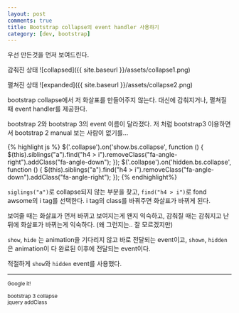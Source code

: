 ```yaml
---
layout: post
comments: true
title: Bootstrap collapse의 event handler 사용하기
category: [dev, bootstrap]
---
```


우선 만든것을 먼저 보여드린다.

감춰진 상태
![collapsed]({{ site.baseurl }}/assets/collapse1.png)

펼쳐진 상태
![expanded]({{ site.baseurl }}/assets/collapse2.png)

bootstrap collapse에서 저 화살표를 만들어주지 않는다.
대신에 감춰지거나, 펼쳐질 때 event handler를 제공한다.

bootstrap 2와 bootstrap 3의 event 이름이 달라졌다.
저 처럼 bootstrap3 이용하면서 bootstrap 2 manual 보는 사람이 없기를...

{% highlight js %}
  $('.collapse').on('show.bs.collapse', function () {
      $(this).siblings("a").find("h4 > i").removeClass("fa-angle-right").addClass("fa-angle-down");
  });
  $('.collapse').on('hidden.bs.collapse', function () {
      $(this).siblings("a").find("h4 > i").removeClass("fa-angle-down").addClass("fa-angle-right");
  });
{% endhighlight%}

`siglings("a")`로 collapse되지 않는 부분을 찾고, `find("h4 > i")`로 fond awsome의 i tag를 선택한다.
i tag의 class를 바꿔주면 화살표가 바뀌게 된다.

보여줄 때는 화살표가 먼저 바뀌고 보여지는게 왠지 익숙하고, 감춰질 때는 감춰지고 난 뒤에 화살표가 바뀌는게 익숙하다.
(왜 그런지는.. 잘 모르겠지만)

`show`, `hide` 는 animation을 기다리지 않고 바로 전달되는 event이고, `shown`, `hidden`은 animation이 다 완료된 이후에 전달되는 event이다.

적절하게 `show`와 `hidden` event를 사용했다.

-----
<small>Google it!</small>

<small>bootstrap 3 collapse</small><br>
<small>jquery addClass</small>



